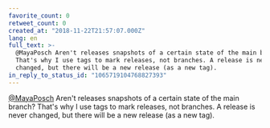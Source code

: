 ```yaml
---
favorite_count: 0
retweet_count: 0
created_at: "2018-11-22T21:57:07.000Z"
lang: en
full_text: >-
  @MayaPosch Aren't releases snapshots of a certain state of the main branch?
  That's why I use tags to mark releases, not branches. A release is never
  changed, but there will be a new release (as a new tag).
in_reply_to_status_id: "1065719104768827393"
---
```


[@MayaPosch](https://twitter.com/MayaPosch) Aren't releases snapshots of a
certain state of the main branch? That's why I use tags to mark releases, not
branches. A release is never changed, but there will be a new release (as a new
tag).
